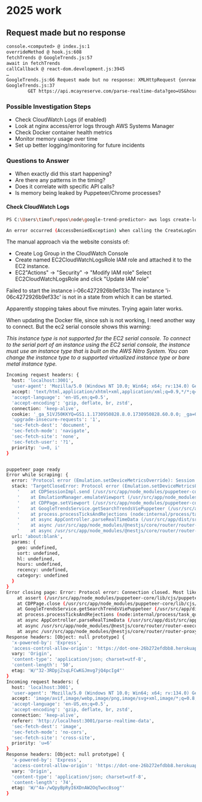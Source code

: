 # 2025 work

## Request made but no response

```txt
console.<computed> @ index.js:1
overrideMethod @ hook.js:608
fetchTrends @ GoogleTrends.js:57
await in fetchTrends
callCallback @ react-dom.development.js:3945
…
GoogleTrends.js:66 Request made but no response: XMLHttpRequest {onreadystatechange: null, readyState: 4, timeout: 60000, withCredentials: true, upload: XMLHttpRequestUpload, …}
GoogleTrends.js:37 
        GET https://api.mcayreserve.com/parse-realtime-data?geo=US&hours=24&category=all&type=all&sort=relevance net::ERR_FAILED 200 (OK)
```

### Possible Investigation Steps

- Check CloudWatch Logs (if enabled)
- Look at nginx access/error logs through AWS Systems Manager
- Check Docker container health metrics
- Monitor memory usage over time
- Set up better logging/monitoring for future incidents

### Questions to Answer

- When exactly did this start happening?
- Are there any patterns in the timing?
- Does it correlate with specific API calls?
- Is memory being leaked by Puppeteer/Chrome processes?

#### Check CloudWatch Logs

```sh
PS C:\Users\timof\repos\node\google-trend-predictor> aws logs create-log-group --log-group-name "/aws/ec2/google-trend-predictor"

An error occurred (AccessDeniedException) when calling the CreateLogGroup operation: User: arn:aws:iam::100641718971:user/zappa-deployer is not authorized to perform: logs:CreateLogGroup on resource: arn:aws:logs:ap-northeast-2:100641718971:log-group:/aws/ec2/google-trend-predictor:log-stream: because no identity-based policy allows the logs:CreateLogGroup action
```

The manual approach via the website consists of:

- Create Log Group in the CloudWatch Console
- Create named EC2CloudWatchLogsRole IAM role and attached it to the EC2 instance.
- EC2"Actions" → "Security" → "Modify IAM role" Select EC2CloudWatchLogsRole and click "Update IAM role"

Failed to start the instance i-06c4272926b9ef33c
The instance 'i-06c4272926b9ef33c' is not in a state from which it can be started.

Apparently stopping takes about five minutes.  Trying again later works.

When updating the Docker file, since ssh is not working, I need another way to connect.  But the ec2 serial console shows this warning:

*This instance type is not supported for the EC2 serial console. To connect to the serial port of an instance using the EC2 serial console, the instance must use an instance type that is built on the AWS Nitro System. You can change the instance type to a supported virtualized instance type or bare metal instance type.*

```sh
Incoming request headers: {
  host: 'localhost:3001',
  'user-agent': 'Mozilla/5.0 (Windows NT 10.0; Win64; x64; rv:134.0) Gecko/20100101 Firefox/134.0',
  accept: 'text/html,application/xhtml+xml,application/xml;q=0.9,*/*;q=0.8',
  'accept-language': 'en-US,en;q=0.5',
  'accept-encoding': 'gzip, deflate, br, zstd',
  connection: 'keep-alive',
  cookie: '_ga_51VJ50KKYQ=GS1.1.1730950828.8.0.1730950828.60.0.0; _ga=GA1.1.1220726363.1723692497',
  'upgrade-insecure-requests': '1',
  'sec-fetch-dest': 'document',
  'sec-fetch-mode': 'navigate',
  'sec-fetch-site': 'none',
  'sec-fetch-user': '?1',
  priority: 'u=0, i'
}


puppeteer page ready
Error while scraping: {
  error: 'Protocol error (Emulation.setDeviceMetricsOverride): Session closed. Most likely the page has been closed.',
  stack: 'TargetCloseError: Protocol error (Emulation.setDeviceMetricsOverride): Session closed. Most likely the page has been closed.\n' +
    '    at CDPSessionImpl.send (/usr/src/app/node_modules/puppeteer-core/lib/cjs/puppeteer/common/Connection.js:412:35)\n' +
    '    at EmulationManager.emulateViewport (/usr/src/app/node_modules/puppeteer-core/lib/cjs/puppeteer/common/EmulationManager.js:30:26)\n' +
    '    at CDPPage.setViewport (/usr/src/app/node_modules/puppeteer-core/lib/cjs/puppeteer/common/Page.js:693:58)\n' +
    '    at GoogleTrendsService.getSearchTrendsViePuppeteer (/usr/src/app/dist/src/predictions/google-trends.service.js:164:24)\n' +
    '    at process.processTicksAndRejections (node:internal/process/task_queues:95:5)\n' +
    '    at async AppController.parseRealTimeData (/usr/src/app/dist/src/app.controller.js:31:28)\n' +
    '    at async /usr/src/app/node_modules/@nestjs/core/router/router-execution-context.js:46:28\n' +
    '    at async /usr/src/app/node_modules/@nestjs/core/router/router-proxy.js:9:17',
  url: 'about:blank',
  params: {
    geo: undefined,
    sort: undefined,
    hl: undefined,
    hours: undefined,
    recency: undefined,
    category: undefined
  }
}
Error closing page: Error: Protocol error: Connection closed. Most likely the page has been closed.
    at assert (/usr/src/app/node_modules/puppeteer-core/lib/cjs/puppeteer/util/assert.js:28:15)
    at CDPPage.close (/usr/src/app/node_modules/puppeteer-core/lib/cjs/puppeteer/common/Page.js:884:32)
    at GoogleTrendsService.getSearchTrendsViePuppeteer (/usr/src/app/dist/src/predictions/google-trends.service.js:252:32)
    at process.processTicksAndRejections (node:internal/process/task_queues:95:5)
    at async AppController.parseRealTimeData (/usr/src/app/dist/src/app.controller.js:31:28)
    at async /usr/src/app/node_modules/@nestjs/core/router/router-execution-context.js:46:28
    at async /usr/src/app/node_modules/@nestjs/core/router/router-proxy.js:9:17
Response headers: [Object: null prototype] {
  'x-powered-by': 'Express',
  'access-control-allow-origin': 'https://dot-one-26b272efdbb8.herokuapp.com',
  vary: 'Origin',
  'content-type': 'application/json; charset=utf-8',
  'content-length': '50',
  etag: 'W/"32-3RDpjZsqLFCwKGJmvg7jQ4pcIg4"'
}
Incoming request headers: {
  host: 'localhost:3001',
  'user-agent': 'Mozilla/5.0 (Windows NT 10.0; Win64; x64; rv:134.0) Gecko/20100101 Firefox/134.0',
  accept: 'image/avif,image/webp,image/png,image/svg+xml,image/*;q=0.8,*/*;q=0.5',
  'accept-language': 'en-US,en;q=0.5',
  'accept-encoding': 'gzip, deflate, br, zstd',
  connection: 'keep-alive',
  referer: 'http://localhost:3001/parse-realtime-data',
  'sec-fetch-dest': 'image',
  'sec-fetch-mode': 'no-cors',
  'sec-fetch-site': 'cross-site',
  priority: 'u=6'
}
Response headers: [Object: null prototype] {
  'x-powered-by': 'Express',
  'access-control-allow-origin': 'https://dot-one-26b272efdbb8.herokuapp.com',
  vary: 'Origin',
  'content-type': 'application/json; charset=utf-8',
  'content-length': '74',
  etag: 'W/"4a-/wQpyBpRyI6XDnAW2OqTwoc8sog"'
}
```